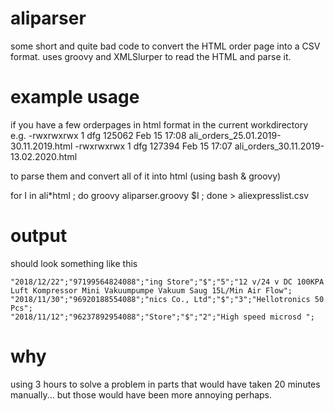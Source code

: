 # aliparser

some short and quite bad code to convert the HTML order page into a CSV format.
uses groovy and XMLSlurper to read the HTML and parse it.

# example usage

if you have a few orderpages in html format in the current workdirectory e.g.
-rwxrwxrwx 1 dfg 125062 Feb 15 17:08 ali_orders_25.01.2019-30.11.2019.html
-rwxrwxrwx 1 dfg 127394 Feb 15 17:07 ali_orders_30.11.2019-13.02.2020.html

to parse them and convert all of it into html (using bash & groovy)

for I in ali*html ; do groovy aliparser.groovy $I ; done > aliexpresslist.csv

# output

should look something like this 


    "2018/12/22";"97199564824088";"ing Store";"$";"5";"12 v/24 v DC 100KPA Luft Kompressor Mini Vakuumpumpe Vakuum Saug 15L/Min Air Flow";
    "2018/11/30";"96920188554088";"nics Co., Ltd";"$";"3";"Hellotronics 50 Pcs";
    "2018/11/12";"96237892954088";"Store";"$";"2";"High speed microsd ";

# why

using 3 hours to solve a problem in parts that would have taken 20 minutes manually... but those would have been more annoying perhaps.




